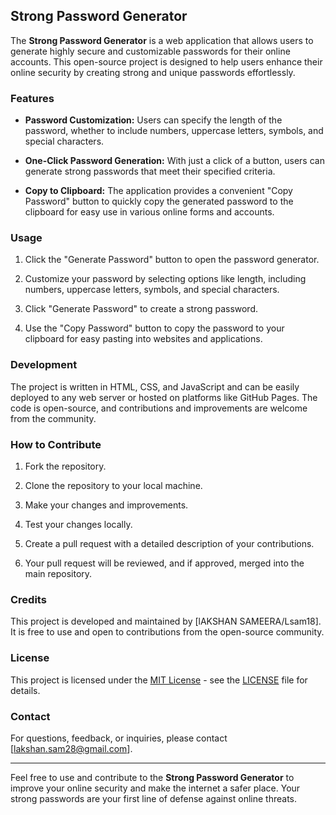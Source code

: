 ## Strong Password Generator

The **Strong Password Generator** is a web application that allows users to generate highly secure and customizable passwords for their online accounts. This open-source project is designed to help users enhance their online security by creating strong and unique passwords effortlessly. 

### Features

- **Password Customization:** Users can specify the length of the password, whether to include numbers, uppercase letters, symbols, and special characters.

- **One-Click Password Generation:** With just a click of a button, users can generate strong passwords that meet their specified criteria.

- **Copy to Clipboard:** The application provides a convenient "Copy Password" button to quickly copy the generated password to the clipboard for easy use in various online forms and accounts.

### Usage

1. Click the "Generate Password" button to open the password generator.

2. Customize your password by selecting options like length, including numbers, uppercase letters, symbols, and special characters.

3. Click "Generate Password" to create a strong password.

4. Use the "Copy Password" button to copy the password to your clipboard for easy pasting into websites and applications.

### Development

The project is written in HTML, CSS, and JavaScript and can be easily deployed to any web server or hosted on platforms like GitHub Pages. The code is open-source, and contributions and improvements are welcome from the community.

### How to Contribute

1. Fork the repository.

2. Clone the repository to your local machine.

3. Make your changes and improvements.

4. Test your changes locally.

5. Create a pull request with a detailed description of your contributions.

6. Your pull request will be reviewed, and if approved, merged into the main repository.

### Credits

This project is developed and maintained by [lAKSHAN SAMEERA/Lsam18]. It is free to use and open to contributions from the open-source community.

### License

This project is licensed under the [MIT License](LICENSE) - see the [LICENSE](LICENSE) file for details.

### Contact

For questions, feedback, or inquiries, please contact [lakshan.sam28@gmail.com].

---

Feel free to use and contribute to the **Strong Password Generator** to improve your online security and make the internet a safer place. Your strong passwords are your first line of defense against online threats.
